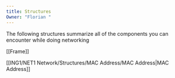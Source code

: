 ```yaml
---
title: Structures
Owner: "Florian "
---
```

The following structures summarize all of the components you can encounter while doing networking
  
[[Frame]]

[[ING1/NET1 Network/Structures/MAC Address/MAC Address|MAC Address]]

